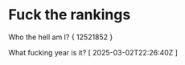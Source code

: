 # Fuck the rankings

Who the hell am I?
{ 12521852 }

What fucking year is it?
[ 2025-03-02T22:26:40Z ]
